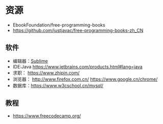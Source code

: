 # 资源

* EbookFoundation/free-programming-books
* https://github.com/justjavac/free-programming-books-zh_CN

## 软件

* 编辑器：[Sublime](https://www.sublimetext.com/)
* IDE:Java https://www.jetbrains.com/products.html#lang=java
* 求职： https://www.zhipin.com/
* 浏览器： http://www.firefox.com.cn/  https://www.google.cn/chrome/
* 数据库：https://www.w3cschool.cn/mysql/

## 教程

* https://www.freecodecamp.org/